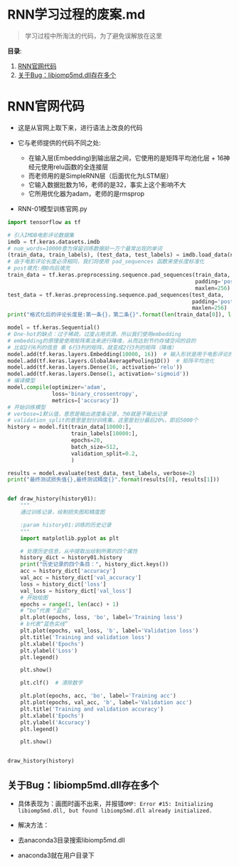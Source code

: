 # RNN学习过程的废案.md

> 学习过程中所淘汰的代码，为了避免误解放在这里

**目录**:

1. [RNN官网代码](#RNN官网代码)
2. [关于Bug：libiomp5md.dll存在多个](#关于Bug：libiomp5md.dll存在多个)

# RNN官网代码
* 这是从官网上取下来，进行语法上改良的代码
* 它与老师提供的代码不同之处:
    * 在输入层(Embedding)到输出层之间，它使用的是矩阵平均池化层 + 16神经元使用relu函数的全连接层
    * 而老师用的是SimpleRNN层（后面优化为LSTM层）
    * 它输入数据批数为16，老师的是32，事实上这个影响不大
    * 它所用优化器为adam，老师的是rmsprop

* RNN-01模型训练官网.py

```python
import tensorflow as tf

# 引入IMDB电影评论数据集
imdb = tf.keras.datasets.imdb
# num_words=10000意为保留训练数据前一万个最常出现的单词
(train_data, train_labels), (test_data, test_labels) = imdb.load_data(num_words=10000)
# 由于电影评论长度必须相同，我们将使用 pad_sequences 函数来使长度标准化
# post填充:用0向后填充
train_data = tf.keras.preprocessing.sequence.pad_sequences(train_data,
                                                           padding='post',
                                                           maxlen=256)
test_data = tf.keras.preprocessing.sequence.pad_sequences(test_data,
                                                          padding='post',
                                                          maxlen=256)
print("格式化后的评论长度是:第一条{}，第二条{}".format(len(train_data[0]), len(train_data[1])))

model = tf.keras.Sequential()
# One-hot的缺点：过于稀疏，过度占用资源，所以我们使用embedding
# embedding的原理是使用矩阵乘法来进行降维，从而达到节约存储空间的目的
# 比如2行6列的信息 乘 6行3列的矩阵，就变成2行3列的矩阵（降维）
model.add(tf.keras.layers.Embedding(10000, 16))  # 输入形状是用于电影评论的词汇数目（10,000 词）
model.add(tf.keras.layers.GlobalAveragePooling1D())  # 矩阵平均池化
model.add(tf.keras.layers.Dense(16, activation='relu'))
model.add(tf.keras.layers.Dense(1, activation='sigmoid'))
# 编译模型
model.compile(optimizer='adam',
              loss='binary_crossentropy',
              metrics=['accuracy'])
# 开始训练模型
# verbose=1默认值，意思是输出进度条记录，为0就是不输出记录
# validation_split的意思是划分训练集，这里是划分最后20%，即后5000个
history = model.fit(train_data[10000:],
                    train_labels[10000:],
                    epochs=20,
                    batch_size=512,
                    validation_split=0.2,
                    )

results = model.evaluate(test_data, test_labels, verbose=2)
print("最终测试损失值{},最终测试精度{}".format(results[0], results[1]))


def draw_history(history01):
    """
    通过训练记录，绘制损失图和精度图

    :param history01:训练的历史记录
    """
    import matplotlib.pyplot as plt

    # 处理历史信息，从中提取出绘制所需的四个属性
    history_dict = history01.history
    print("历史记录的四个条目：", history_dict.keys())
    acc = history_dict['accuracy']
    val_acc = history_dict['val_accuracy']
    loss = history_dict['loss']
    val_loss = history_dict['val_loss']
    # 开始绘图
    epochs = range(1, len(acc) + 1)
    # “bo”代表 "蓝点"
    plt.plot(epochs, loss, 'bo', label='Training loss')
    # b代表“蓝色实线”
    plt.plot(epochs, val_loss, 'b', label='Validation loss')
    plt.title('Training and validation loss')
    plt.xlabel('Epochs')
    plt.ylabel('Loss')
    plt.legend()

    plt.show()

    plt.clf()  # 清除数字

    plt.plot(epochs, acc, 'bo', label='Training acc')
    plt.plot(epochs, val_acc, 'b', label='Validation acc')
    plt.title('Training and validation accuracy')
    plt.xlabel('Epochs')
    plt.ylabel('Accuracy')
    plt.legend()

    plt.show()


draw_history(history)

```

## 关于Bug：libiomp5md.dll存在多个

* 具体表现为：画图时画不出来，并报错`OMP: Error #15: Initializing libiomp5md.dll, but found libiomp5md.dll already initialized.`

* 解决方法：
* 去anaconda3目录搜索libiomp5md.dll
* anaconda3就在用户目录下


